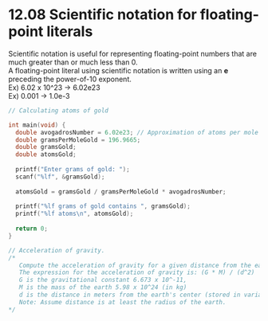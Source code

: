 # 12.08 Scientific notation for floating-point literals

Scientific notation is useful for representing floating-point numbers that are much greater than or much less than 0.   
A floating-point literal using scientific notation is written using an **e** preceding the power-of-10 exponent.   
Ex) 6.02 x 10^23 -> 6.02e23   
Ex) 0.001 -> 1.0e-3   
```c
// Calculating atoms of gold

int main(void) {
  double avogadrosNumber = 6.02e23; // Approximation of atoms per mole  
  double gramsPerMoleGold = 196.9665;
  double gramsGold;
  double atomsGold;
   
  printf("Enter grams of gold: ");
  scanf("%lf", &gramsGold);
   
  atomsGold = gramsGold / gramsPerMoleGold * avogadrosNumber;
   
  printf("%lf grams of gold contains ", gramsGold);
  printf("%lf atoms\n", atomsGold);
   
  return 0;
}
```
```c
// Acceleration of gravity.
/*
   Compute the acceleration of gravity for a given distance from the earth's center, distCenter, assigning the result to accelGravity.
   The expression for the acceleration of gravity is: (G * M) / (d^2)
   G is the gravitational constant 6.673 x 10^-11,
   M is the mass of the earth 5.98 x 10^24 (in kg)
   d is the distance in meters from the earth's center (stored in variable distCenter).
   Note: Assume distance is at least the radius of the earth. 
*/

```
